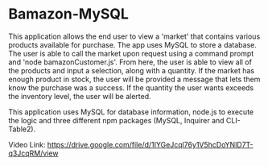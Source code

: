 # Bamazon-MySQL

This application allows the end user to view a 'market' that contains various products available for purchase.  The app uses MySQL to store a database.  The user is able to call the market upon request using a command prompt and 'node bamazonCustomer.js'.  From here, the user is able to view all of the products and input a selection, along with a quantity.  If the market has enough product in stock, the user will be provided a message that lets them know the purchase was a success.  If the quantity the user wants exceeds the inventory level, the user will be alerted.

This application uses MySQL for database information, node.js to execute the logic and three different npm packages (MySQL, Inquirer and CLI-Table2).  

Video Link:  https://drive.google.com/file/d/1IYGeJcql76y1V5hcDoYNlD7T-q3JcqRM/view